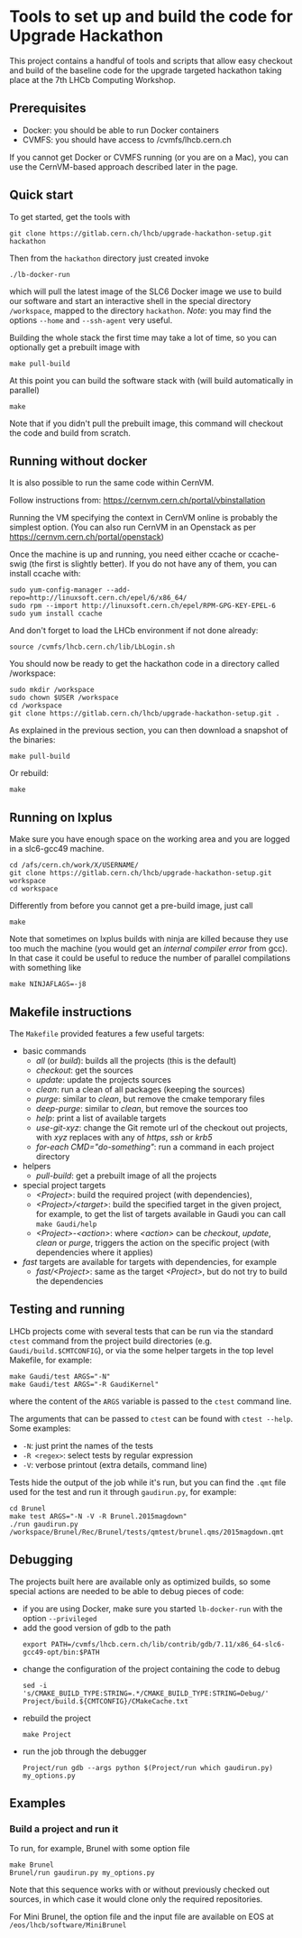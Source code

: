 # Tools to set up and build the code for Upgrade Hackathon

This project contains a handful of tools and scripts that allow easy checkout
and build of the baseline code for the upgrade targeted hackathon taking place
at the 7th LHCb Computing Workshop.

## Prerequisites
* Docker: you should be able to run Docker containers
* CVMFS: you should have access to /cvmfs/lhcb.cern.ch

If you cannot get Docker or CVMFS running (or you are on a Mac), you can use
the CernVM-based approach described later in the page.

## Quick start
To get started, get the tools with
```
git clone https://gitlab.cern.ch/lhcb/upgrade-hackathon-setup.git hackathon
```
Then from the `hackathon` directory just created invoke
```
./lb-docker-run
```
which will pull the latest image of the SLC6 Docker image we use to build our
software and start an interactive shell in the special directory `/workspace`,
mapped to the directory `hackathon`. *Note*: you may find the options `--home`
and `--ssh-agent` very useful.

Building the whole stack the first time may take a lot of time, so you can
optionally get a prebuilt image with
```
make pull-build
```

At this point you can build the software stack with (will build automatically
in parallel)
```
make
```
Note that if you didn't pull the prebuilt image, this command will checkout the
code and build from scratch.

## Running without docker
It is also possible to run the same code within CernVM.

Follow instructions from:
https://cernvm.cern.ch/portal/vbinstallation

Running the VM specifying the context in CernVM online is probably the simplest option.
(You can also run CernVM in an Openstack as per https://cernvm.cern.ch/portal/openstack)

Once the machine is up and running, you need either ccache or ccache-swig (the
first is slightly better). If you do not have any of them, you can install ccache
with:
```
sudo yum-config-manager --add-repo=http://linuxsoft.cern.ch/epel/6/x86_64/
sudo rpm --import http://linuxsoft.cern.ch/epel/RPM-GPG-KEY-EPEL-6
sudo yum install ccache
```

And don't forget to load the LHCb environment if not done already:
```
source /cvmfs/lhcb.cern.ch/lib/LbLogin.sh
```

You should now be ready to get the hackathon code in a directory called /workspace:
```
sudo mkdir /workspace
sudo chown $USER /workspace
cd /workspace
git clone https://gitlab.cern.ch/lhcb/upgrade-hackathon-setup.git .
```

As explained in the previous section, you can then download a snapshot of the binaries:
```
make pull-build
```

Or rebuild:
```
make
```

## Running on lxplus
Make sure you have enough space on the working area and you are logged in a slc6-gcc49 machine.
```
cd /afs/cern.ch/work/X/USERNAME/
git clone https://gitlab.cern.ch/lhcb/upgrade-hackathon-setup.git workspace
cd workspace
```

Differently from before you cannot get a pre-build image, just call
```
make
```

Note that sometimes on lxplus builds with ninja are killed because they use too
much the machine (you would get an _internal compiler error_ from gcc).
In that case it could be useful to reduce the number of parallel compilations
with something like
```
make NINJAFLAGS=-j8
```

## Makefile instructions
The `Makefile` provided features a few useful targets:

* basic commands
  * _all_ (or _build_): builds all the projects (this is the default)
  * _checkout_: get the sources
  * _update_: update the projects sources
  * _clean_: run a clean of all packages (keeping the sources)
  * _purge_: similar to _clean_, but remove the cmake temporary files
  * _deep-purge_: similar to _clean_, but remove the sources too
  * _help_: print a list of available targets
  * _use-git-xyz_: change the Git remote url of the checkout out projects,
    with _xyz_ replaces with any of _https_, _ssh_ or _krb5_
  * _for-each CMD="do-something"_: run a command in each project directory
* helpers
  * _pull-build_: get a prebuilt image of all the projects
* special project targets
  * _\<Project\>_: build the required project (with dependencies),
  * _\<Project\>/\<target\>_: build the specified target in the given project,
    for example, to get the list of targets available in Gaudi you can call
    `make Gaudi/help`
  * _\<Project\>-\<action\>_: where _\<action\>_ can be _checkout_, _update_,
    _clean_ or _purge_, triggers the action on the specific project (with
    dependencies where it applies)
* _fast_ targets are available for targets with dependencies, for example
  * _fast/\<Project\>_: same as the target _\<Project\>_, but do not try to
    build the dependencies

## Testing and running
LHCb projects come with several tests that can be run via the standard `ctest`
command from the project build directories
(e.g. `Gaudi/build.$CMTCONFIG`), or via the some helper targets in
the top level Makefile, for example:
```
make Gaudi/test ARGS="-N"
make Gaudi/test ARGS="-R GaudiKernel"
```
where the content of the `ARGS` variable is passed to the `ctest` command line.

The arguments that can be passed to `ctest` can be found with `ctest --help`.
Some examples:

* `-N`: just print the names of the tests
* `-R <regex>`: select tests by regular expression
* `-V`: verbose printout (extra details, command line)


Tests hide the output of the job while it's run, but you can find the `.qmt`
file used for the test and run it through `gaudirun.py`, for example:
```
cd Brunel
make test ARGS="-N -V -R Brunel.2015magdown"
./run gaudirun.py /workspace/Brunel/Rec/Brunel/tests/qmtest/brunel.qms/2015magdown.qmt
```

## Debugging
The projects built here are available only as optimized builds, so some special
actions are needed to be able to debug pieces of code:

* if you are using Docker, make sure you started `lb-docker-run` with the option
  `--privileged`
* add the good version of gdb to the path
  ```
  export PATH=/cvmfs/lhcb.cern.ch/lib/contrib/gdb/7.11/x86_64-slc6-gcc49-opt/bin:$PATH
  ```
* change the configuration of the project containing the code to debug
  ```
  sed -i 's/CMAKE_BUILD_TYPE:STRING=.*/CMAKE_BUILD_TYPE:STRING=Debug/' Project/build.${CMTCONFIG}/CMakeCache.txt
  ```
* rebuild the project
  ```
  make Project
  ```
* run the job through the debugger
  ```
  Project/run gdb --args python $(Project/run which gaudirun.py) my_options.py
  ```

## Examples
### Build a project and run it
To run, for example, Brunel with some option file
```
make Brunel
Brunel/run gaudirun.py my_options.py
```
Note that this sequence works with or without previously checked out sources,
in which case it would clone only the required repositories.

For Mini Brunel, the option file and the input file are available on EOS at `/eos/lhcb/software/MiniBrunel`

